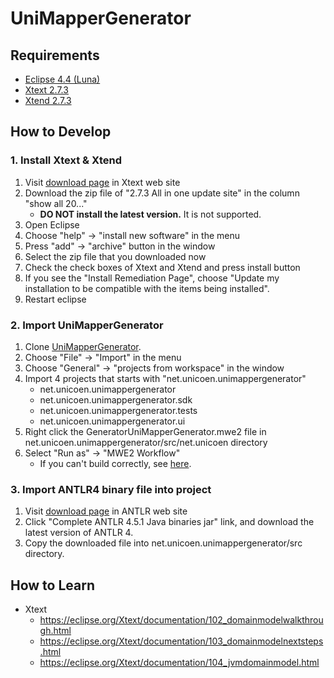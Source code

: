 UniMapperGenerator
===

Requirements
---

* [Eclipse 4.4 (Luna)](https://eclipse.org/)
* [Xtext 2.7.3](http://www.eclipse.org/Xtext/)
* [Xtend 2.7.3](http://www.eclipse.org/xtend/)

How to Develop
---

### 1. Install Xtext & Xtend
1. Visit [download page](http://www.eclipse.org/modeling/tmf/downloads/) in Xtext web site
2. Download the zip file of "2.7.3 All in one update site" in the column "show all 20..."
    + **DO NOT install the latest version.** It is not supported. 
3. Open Eclipse
4. Choose "help" -> "install new software" in the menu
5. Press "add" -> "archive" button in the window
6. Select the zip file that you downloaded now
7. Check the check boxes of Xtext and Xtend and press install button
8. If you see the "Install Remediation Page", choose "Update my installation to be compatible with the items being installed".
9. Restart eclipse

### 2. Import UniMapperGenerator
1. Clone [UniMapperGenerator](https://github.com/UnicoenProject/UniMapperGenerator).
2. Choose "File" -> "Import" in the menu
3. Choose "General" -> "projects from workspace" in the window
4. Import 4 projects that starts with "net.unicoen.unimappergenerator"
    + net.unicoen.unimappergenerator
    + net.unicoen.unimappergenerator.sdk
    + net.unicoen.unimappergenerator.tests
    + net.unicoen.unimappergenerator.ui
5. Right click the GeneratorUniMapperGenerator.mwe2 file in net.unicoen.unimappergenerator/src/net.unicoen directory
6. Select "Run as" -> "MWE2 Workflow"
    + If you can't build correctly, see [here](https://github.com/UnicoenProject/UniMapperGenerator/issues/3).

### 3. Import ANTLR4 binary file into project
1. Visit [download page](http://www.antlr.org/download.html) in ANTLR web site
2. Click "Complete ANTLR 4.5.1 Java binaries jar" link, and download the latest version of ANTLR 4.
3. Copy the downloaded file into net.unicoen.unimappergenerator/src directory.

How to Learn
---
- Xtext
  - https://eclipse.org/Xtext/documentation/102_domainmodelwalkthrough.html
  - https://eclipse.org/Xtext/documentation/103_domainmodelnextsteps.html
  - https://eclipse.org/Xtext/documentation/104_jvmdomainmodel.html
